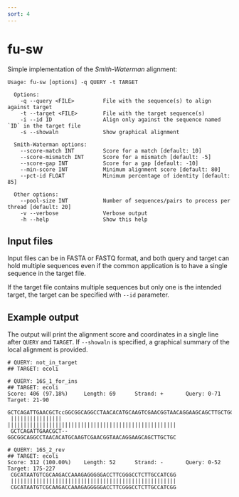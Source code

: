 ```yaml
---
sort: 4
---
```


# fu-sw

Simple implementation of the _Smith-Waterman_ alignment:

```text
Usage: fu-sw [options] -q QUERY -t TARGET

  Options:
    -q --query <FILE>         File with the sequence(s) to align against target
    -t --target <FILE>        File with the target sequence(s)
    -i --id ID                Align only against the sequence named `ID` in the target file
    -s --showaln              Show graphical alignment
    
  Smith-Waterman options:
    --score-match INT         Score for a match [default: 10]
    --score-mismatch INT      Score for a mismatch [default: -5]
    --score-gap INT           Score for a gap [default: -10]
    --min-score INT           Minimum alignment score [default: 80]
    --pct-id FLOAT            Minimum percentage of identity [default: 85]
  
  Other options:
    --pool-size INT           Number of sequences/pairs to process per thread [default: 20]
    -v --verbose              Verbose output
    -h --help                 Show this help
```

## Input files

Input files can be in FASTA or FASTQ format, and both query and 
target can hold multiple sequences even if the common application 
is to have a single sequence in the target file.

If the target file contains multiple sequences but only one is 
the intended target, the target can be specified with `--id` 
parameter.

## Example output

The output will print the alignment score and coordinates in a
single line after `QUERY` and `TARGET`.
If `--showaln` is specified, a graphical summary of the local
alignment is provided.

```text
# QUERY: not_in_target
## TARGET: ecoli

# QUERY: 16S_1_for_ins
## TARGET: ecoli
Score: 406 (97.18%)     Length: 69      Strand: +       Query: 0-71     Target: 21-90
 GCTCAGATTGAACGCTccGGCGGCAGGCCTAACACATGCAAGTCGAACGGTAACAGGAAGCAGCTTGCTGC
 ||||||||||||||||  |||||||||||||||||||||||||||||||||||||||||||||||||||||
 GCTCAGATTGAACGCT--GGCGGCAGGCCTAACACATGCAAGTCGAACGGTAACAGGAAGCAGCTTGCTGC

# QUERY: 16S_2_rev
## TARGET: ecoli
Score: 312 (100.00%)    Length: 52      Strand: -       Query: 0-52     Target: 175-227
 CGCATAATGTCGCAAGACCAAAGAGGGGGACCTTCGGGCCTCTTGCCATCGG
 ||||||||||||||||||||||||||||||||||||||||||||||||||||
 CGCATAATGTCGCAAGACCAAAGAGGGGGACCTTCGGGCCTCTTGCCATCGG
```
